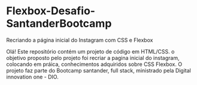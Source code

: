 # Flexbox-Desafio-SantanderBootcamp
Recriando a página inicial do Instagram com CSS e Flexbox

Olá!
Este repositório contém um projeto de código em HTML/CSS. 
o objetivo proposto pelo projeto foi recriar a pagina inicial do instagram,
colocando em práica, conhecimentos adquiridos sobre CSS Flexbox. 
O projeto faz parte do Bootcamp santander, full stack, ministrado pela Digital innovation one - DIO.
